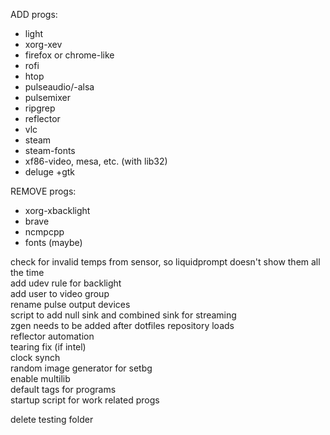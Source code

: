 ADD progs:
- light 
- xorg-xev
- firefox or chrome-like
- rofi
- htop
- pulseaudio/-alsa
- pulsemixer
- ripgrep
- reflector
- vlc
- steam
- steam-fonts
- xf86-video, mesa, etc. (with lib32)
- deluge +gtk

REMOVE progs:  
- xorg-xbacklight
- brave
- ncmpcpp
- fonts (maybe)

check for invalid temps from sensor, so liquidprompt doesn't show them all the time  
add udev rule for backlight  
add user to video group  
rename pulse output devices  
script to add null sink and combined sink for streaming  
zgen needs to be added after dotfiles repository loads  
reflector automation  
tearing fix (if intel)   
clock synch  
random image generator for setbg  
enable multilib  
default tags for programs  
startup script for work related progs

delete testing folder
